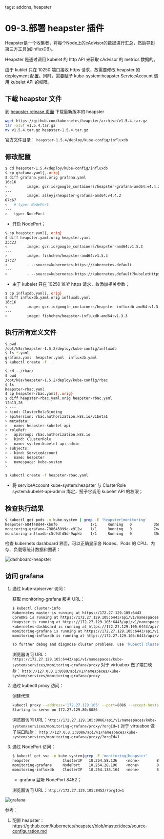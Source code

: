 <!-- toc -->

tags: addons, heapster

# 09-3.部署 heapster 插件

Heapster是一个收集者，将每个Node上的cAdvisor的数据进行汇总，然后导到第三方工具(如InfluxDB)。

Heapster 是通过调用 kubelet 的 http API 来获取 cAdvisor 的 metrics 数据的。

由于 kublet 只在 10250 端口接收 https 请求，故需要修改 heapster 的 deployment 配置。同时，需要赋予 kube-system:heapster ServiceAccount 调用 kubelet API 的权限。

## 下载 heapster 文件

到 [heapster release 页面](https://github.com/kubernetes/heapster/releases) 下载最新版本的 heapster

``` bash
wget https://github.com/kubernetes/heapster/archive/v1.5.4.tar.gz
tar -xzvf v1.5.4.tar.gz
mv v1.5.4.tar.gz heapster-1.5.4.tar.gz
```

官方文件目录： `heapster-1.5.4/deploy/kube-config/influxdb`

## 修改配置

``` bash
$ cd heapster-1.5.4/deploy/kube-config/influxdb
$ cp grafana.yaml{,.orig}
$ diff grafana.yaml.orig grafana.yaml
16c16
<         image: gcr.io/google_containers/heapster-grafana-amd64:v4.4.3
---
>         image: alleyj/heapster-grafana-amd64:v4.4.3
67c67
<   # type: NodePort
---
>   type: NodePort
```
+ 开启 NodePort；

``` bash
$ cp heapster.yaml{,.orig}
$ diff heapster.yaml.orig heapster.yaml
23c23
<         image: gcr.io/google_containers/heapster-amd64:v1.5.3
---
>         image: fishchen/heapster-amd64:v1.5.3
27c27
<         - --source=kubernetes:https://kubernetes.default
---
>         - --source=kubernetes:https://kubernetes.default?kubeletHttps=true&kubeletPort=10250
```
+ 由于 kubelet 只在 10250 监听 https 请求，故添加相关参数；

``` bash
$ cp influxdb.yaml{,.orig}
$ diff influxdb.yaml.orig influxdb.yaml
16c16
<         image: gcr.io/google_containers/heapster-influxdb-amd64:v1.3.3
---
>         image: fishchen/heapster-influxdb-amd64:v1.3.3
```

## 执行所有定义文件

``` bash
$ pwd
/opt/k8s/heapster-1.5.2/deploy/kube-config/influxdb
$ ls *.yaml
grafana.yaml  heapster.yaml  influxdb.yaml
$ kubectl create -f  .

$ cd ../rbac/
$ pwd
/opt/k8s/heapster-1.5.2/deploy/kube-config/rbac
$ ls
heapster-rbac.yaml
$ cp heapster-rbac.yaml{,.orig}
$ diff heapster-rbac.yaml.orig heapster-rbac.yaml
12a13,26
> ---
> kind: ClusterRoleBinding
> apiVersion: rbac.authorization.k8s.io/v1beta1
> metadata:
>   name: heapster-kubelet-api
> roleRef:
>   apiGroup: rbac.authorization.k8s.io
>   kind: ClusterRole
>   name: system:kubelet-api-admin
> subjects:
> - kind: ServiceAccount
>   name: heapster
>   namespace: kube-system
>

$ kubectl create -f heapster-rbac.yaml
```
+ 将 serviceAccount kube-system:heapster 与 ClusterRole system:kubelet-api-admin 绑定，授予它调用 kubelet API 的权限；

## 检查执行结果

``` bash
$ kubectl get pods -n kube-system | grep -E 'heapster|monitoring'
heapster-684f48d44-kbnf6               1/1     Running   0          35m
monitoring-grafana-798645999c-x9l2w    1/1     Running   0          7m49s
monitoring-influxdb-c5c9dfd5d-9wpkb    1/1     Running   0          35m
```

检查 kubernets dashboard 界面，可以正确显示各 Nodes、Pods 的 CPU、内存、负载等统计数据和图表：

![dashboard-heapster](./images/dashboard-heapster.png)

## 访问 grafana

1. 通过 kube-apiserver 访问：

    获取 monitoring-grafana 服务 URL：

    ``` bash
    $ kubectl cluster-info
    Kubernetes master is running at https://172.27.129.105:6443
    CoreDNS is running at https://172.27.129.105:6443/api/v1/namespaces/kube-system/services/coredns:dns/proxy
    Heapster is running at https://172.27.129.105:6443/api/v1/namespaces/kube-system/services/heapster/proxy
    kubernetes-dashboard is running at https://172.27.129.105:6443/api/v1/namespaces/kube-system/services/https:kubernetes-dashboard:/proxy
    monitoring-grafana is running at https://172.27.129.105:6443/api/v1/namespaces/kube-system/services/monitoring-grafana/proxy
    monitoring-influxdb is running at https://172.27.129.105:6443/api/v1/namespaces/kube-system/services/monitoring-influxdb/proxy

    To further debug and diagnose cluster problems, use 'kubectl cluster-info dump'.
    ```

    浏览器访问 URL： `https://172.27.129.105:6443/api/v1/namespaces/kube-system/services/monitoring-grafana/proxy`
    对于 virtuabox 做了端口映射： `http://127.0.0.1:8080/api/v1/namespaces/kube-system/services/monitoring-grafana/proxy`

1. 通过 kubectl proxy 访问：

    创建代理

    ``` bash
    kubectl proxy --address='172.27.129.105' --port=8086 --accept-hosts='^*$'
    Starting to serve on 172.27.129.80:8086
    ```

    浏览器访问 URL：`http://172.27.129.105:8086/api/v1/namespaces/kube-system/services/monitoring-grafana/proxy/?orgId=1`
    对于 virtuabox 做了端口映射： `http://127.0.0.1:8086/api/v1/namespaces/kube-system/services/monitoring-grafana/proxy/?orgId=1`

1. 通过 NodePort 访问：

    ``` bash
    $ kubectl get svc -n kube-system|grep -E 'monitoring|heapster'
    heapster               ClusterIP   10.254.58.136    <none>        80/TCP          47m
    monitoring-grafana     NodePort    10.254.28.196    <none>        80:8452/TCP     47m
    monitoring-influxdb    ClusterIP   10.254.138.164   <none>        8086/TCP        47m
    ```
    + grafana 监听 NodePort 8452；

    浏览器访问 URL：`http://172.27.129.105:8452/?orgId=1`
    
![grafana](./images/grafana.png)

参考：
1. 配置 heapster：https://github.com/kubernetes/heapster/blob/master/docs/source-configuration.md